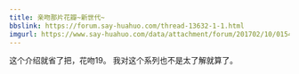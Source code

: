 ```yaml
---
title: 亲吻那片花瓣~新世代~
bbslink: https://forum.say-huahuo.com/thread-13632-1-1.html
imgurl: https://www.say-huahuo.com/data/attachment/forum/201702/10/015407a0a49p9ymbb4cny9.jpg
---
```


这个介绍就省了把，花吻19。
我对这个系列也不是太了解就算了。<!--more-->
